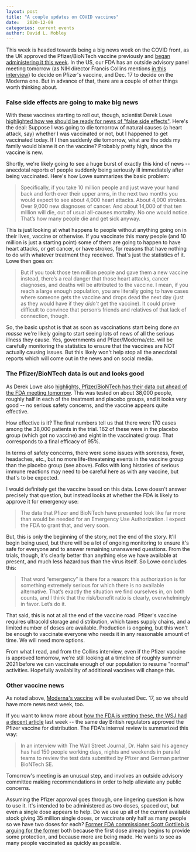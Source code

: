 ```yaml
---
layout: post
title: "A couple updates on COVID vaccines"
date:   2020-12-09
categories: current events
author: David L. Mobley
---
```


This week is headed towards being a big news week on the COVID front, as the UK approved the Pfizer/BioNTech vaccine previously and [began administering it this week](https://www.reuters.com/article/health-coronavirus-britain-vaccine-idUSKBN28I19Z). In the US, our FDA has an outside advisory panel meeting tomorrow (as NIH director Francis Collins mentions [in this interview](https://www.youtube.com/watch?v=WFc_cM1Cv1s&ab_channel=RussellMoore)) to decide on Pfizer's vaccine, and Dec. 17 to decide on the Moderna one. But in advance of that, there are a couple of other things worth thinking about.

### False side effects are going to make big news

With these vaccines starting to roll out, though, scientist Derek Lowe [highlighted how we should be ready for news of "false side effects"](https://blogs.sciencemag.org/pipeline/archives/2020/12/04/get-ready-for-false-side-effects). Here's the deal: Suppose I was going to die tomorrow of natural causes (a heart attack, say) whether I was vaccinated or not, but I happened to get vaccinated today. If I then suddenly die tomorrow, what are the odds my family would blame it on the vaccine? Probably pretty high, since the vaccine is new.

Shortly, we're likely going to see a huge burst of exactly this kind of news -- anecdotal reports of people suddenly being seriously ill immediately after being vaccinated. Here's how Lowe summarizes the basic problem:
> Specifically, if you take 10 million people and just wave your hand back and forth over their upper arms, in the next two months you would expect to see about 4,000 heart attacks. About 4,000 strokes. Over 9,000 new diagnoses of cancer. And about 14,000 of that ten million will die, out of usual all-causes mortality. No one would notice. That’s how many people die and get sick anyway.

This is just looking at what happens to people without anything going on in their lives, vaccine or otherwise. If you vaccinate this many people (and 10 million is just a starting point) some of them are going to happen to have heart attacks, or get cancer, or have strokes, for reasons that have nothing to do with whatever treatment they received. That's just the statistics of it. Lowe then goes on:

> But if you took those ten million people and gave them a new vaccine instead, there’s a real danger that those heart attacks, cancer diagnoses, and deaths will be attributed to the vaccine. I mean, if you reach a large enough population, you are literally going to have cases where someone gets the vaccine and drops dead the next day (just as they would have if they *didn’t* get the vaccine). It could prove difficult to convince that person’s friends and relatives of that lack of connection, though.

So, the basic upshot is that as soon as vaccinations start being done *en masse* we're likely going to start seeing lots of news of all the serious illness they cause. Yes, governments and Pfizer/Moderna/etc. will be carefully monitoring the statistics to ensure that the vaccines are NOT actually causing issues. But this likely won't help stop all the anecdotal reports which will come out in the news and on social media.

### The Pfizer/BioNTech data is out and looks good

As Derek Lowe also [highlights, Pfizer/BioNTech has their data out ahead of the FDA meeting tomorrow](https://blogs.sciencemag.org/pipeline/archives/2020/12/09/the-fda-weighs-its-first-coronavirus-vaccine). This was tested on about 38,000 people, roughly half in each of the treatment and placebo groups, and it looks very good -- no serious safety concerns, and the vaccine appears quite effective.

How effective is it? The final numbers tell us that there were 170 cases among the 38,000 patients in the trial. 162 of these were in the placebo group (which got no vaccine) and eight in the vaccinated group. That corresponds to a final efficacy of 95%.

In terms of safety concerns, there were some issues with soreness, fever, headaches, etc., but no more life-threatening events in the vaccine group than the placebo group (see above). Folks with long histories of serious immune reactions may need to be careful here as with any vaccine, but that's to be expected.

I would definitely get the vaccine based on this data. Lowe doesn't answer precisely that question, but instead looks at whether the FDA is likely to approve it for emergency use:
> The data that Pfizer and BioNTech have presented look like far more than would be needed for an Emergency Use Authorization. I expect the FDA to grant that, and very soon.

But, this is only the beginning of the story, not the end of the story. It'll begin being used, but there will be a lot of ongoing monitoring to ensure it's safe for everyone and to answer remaining unanswered questions. From the trials, though, it's clearly better than anything else we have available at present, and much less hazardous than the virus itself. So Lowe concludes this:

> That word “emergency” is there for a reason: this authorization is for something extremely serious for which there is no available alternative. That’s exactly the situation we find ourselves in, on both counts, and I think that the risk/benefit ratio is clearly, overwhelmingly in favor. Let’s do it.

That said, this is not at all the end of the vaccine road. Pfizer's vaccine requires ultracold storage and distribution, which taxes supply chains, and a limited number of doses are available. Production is ongoing, but this won't be enough to vaccinate everyone who needs it in any reasonable amount of time. We will need more options.

From what I read, and from the Collins interview, even if the Pfizer vaccine is approved tomorrow, we're still looking at a timeline of roughly summer 2021 before we can vaccinate enough of our population to resume "normal" activities. Hopefully availability of additional vaccines will change this.

### Other vaccine news

As noted above, [Moderna's vaccine](https://investors.modernatx.com/news-releases/news-release-details/moderna-announces-primary-efficacy-analysis-phase-3-cove-study/) will be evaluated Dec. 17, so we should have more news next week, too.

If you want to know more about [how the FDA is vetting these, the WSJ had a decent article](https://www.wsj.com/articles/fda-head-defends-covid-19-vaccine-approval-process-11606954168?reflink=desktopwebshare_twitter) last week -- the same day British regulators approved the Pfizer vaccine for distribution. The FDA's internal review is summarized this way:
> In an interview with The Wall Street Journal, Dr. Hahn said his agency has had 150 people working days, nights and weekends in parallel teams to review the test data submitted by Pfizer and German partner BioNTech SE.

Tomorrow's meeting is an unusual step, and involves an outside advisory committee making recommendations in order to help alleviate any public concerns.

Assuming the Pfizer approval goes through, one lingering question is how to use it. It's intended to be administered as two doses, spaced out, but even a single dose appears to help. Do we use up all of the current available stock giving 35 million single doses, or vaccinate only half as many people so we have two doses for each? [Former FDA commissioner Scott Gottlieb is arguing for the former](https://www.usatoday.com/story/news/health/2020/12/07/covid-vaccine-pfizer-board-member-disagrees-us-distribution-plan/3860363001/) both because the first dose already begins to provide some protection, and because more are being made. He wants to see as many people vaccinated as quickly as possible.

